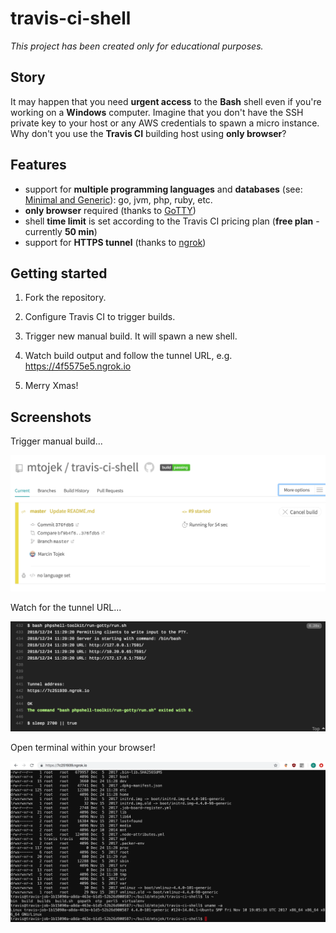 # travis-ci-shell

*This project has been created only for educational purposes.*

## Story

It may happen that you need **urgent access** to the **Bash** shell even if you're working on a **Windows** computer. Imagine that you don't have the SSH private key to your host or any AWS credentials to spawn a micro instance. Why don't you use the **Travis CI** building host using **only browser**?

## Features

 * support for **multiple programming languages** and **databases** (see: [Minimal and Generic](https://docs.travis-ci.com/user/languages/minimal-and-generic/)): go, jvm, php, ruby, etc.
 * **only browser** required (thanks to [GoTTY](github.com/yudai/gotty))
 * shell **time limit** is set according to the Travis CI pricing plan (**free plan** - currently **50 min**)
 * support for **HTTPS tunnel** (thanks to [ngrok](https://ngrok.com/))

## Getting started

1. Fork the repository.

2. Configure Travis CI to trigger builds.

3. Trigger new manual build. It will spawn a new shell.

4. Watch build output and follow the tunnel URL, e.g. https://4f5575e5.ngrok.io

5. Merry Xmas!

## Screenshots

Trigger manual build...

<img src="https://github.com/mtojek/travis-ci-shell/blob/master/screenshots/scr-1.png" width="640px" />

Watch for the tunnel URL...

<img src="https://github.com/mtojek/travis-ci-shell/blob/master/screenshots/scr-2.png" width="640px" />

Open terminal within your browser!

<img src="https://github.com/mtojek/travis-ci-shell/blob/master/screenshots/scr-3.png" width="640px" />

